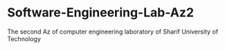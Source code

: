 # Software-Engineering-Lab-Az2
The second Az of computer engineering laboratory of Sharif University of Technology
